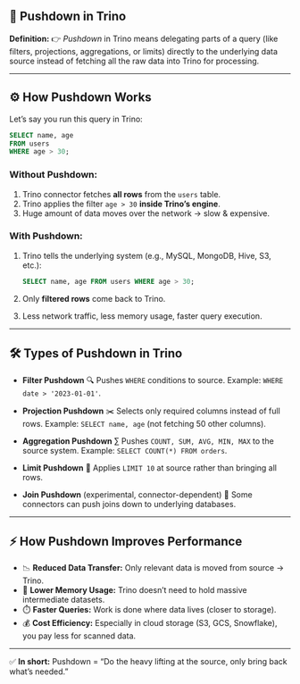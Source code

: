 ## 🔽 Pushdown in Trino

**Definition:**
👉 *Pushdown* in Trino means delegating parts of a query (like filters, projections, aggregations, or limits) directly to the underlying data source instead of fetching all the raw data into Trino for processing.

---

## ⚙️ How Pushdown Works

Let’s say you run this query in Trino:

```sql
SELECT name, age 
FROM users 
WHERE age > 30;
```

### Without Pushdown:

1. Trino connector fetches **all rows** from the `users` table.
2. Trino applies the filter `age > 30` **inside Trino’s engine**.
3. Huge amount of data moves over the network → slow & expensive.

### With Pushdown:

1. Trino tells the underlying system (e.g., MySQL, MongoDB, Hive, S3, etc.):

   ```sql
   SELECT name, age FROM users WHERE age > 30;
   ```
2. Only **filtered rows** come back to Trino.
3. Less network traffic, less memory usage, faster query execution.

---

## 🛠️ Types of Pushdown in Trino

* **Filter Pushdown** 🔍
  Pushes `WHERE` conditions to source.
  Example: `WHERE date > '2023-01-01'`.

* **Projection Pushdown** ✂️
  Selects only required columns instead of full rows.
  Example: `SELECT name, age` (not fetching 50 other columns).

* **Aggregation Pushdown** ∑
  Pushes `COUNT, SUM, AVG, MIN, MAX` to the source system.
  Example: `SELECT COUNT(*) FROM orders`.

* **Limit Pushdown** 🚦
  Applies `LIMIT 10` at source rather than bringing all rows.

* **Join Pushdown** (experimental, connector-dependent) 🔗
  Some connectors can push joins down to underlying databases.

---

## ⚡ How Pushdown Improves Performance

* 📉 **Reduced Data Transfer:** Only relevant data is moved from source → Trino.
* 🧠 **Lower Memory Usage:** Trino doesn’t need to hold massive intermediate datasets.
* ⏱️ **Faster Queries:** Work is done where data lives (closer to storage).
* 💰 **Cost Efficiency:** Especially in cloud storage (S3, GCS, Snowflake), you pay less for scanned data.

---

✅ **In short:** Pushdown = “Do the heavy lifting at the source, only bring back what’s needed.”
